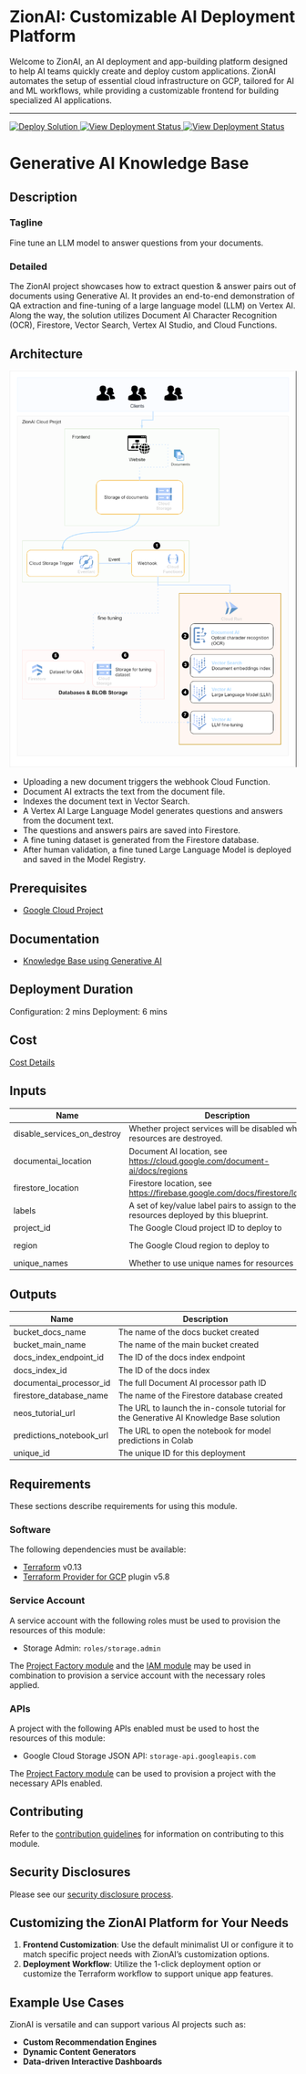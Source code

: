 
# ZionAI: Customizable AI Deployment Platform

Welcome to ZionAI, an AI deployment and app-building platform designed to help AI teams quickly create and deploy custom applications. 
ZionAI automates the setup of essential cloud infrastructure on GCP, tailored for AI and ML workflows, while providing a customizable frontend 
for building specialized AI applications.

---

<!-- ## Click Deploy -->
<a href="https://deploy-new-project-848342910896.us-central1.run.app?project_name=ZionAI-GCP-Knowledge-Base" target="_blank">
  <img src="https://img.shields.io/badge/Deploy-Solution-brightgreen" alt="Deploy Solution">
</a>

<a href="https://github.com/ZionClouds/ZionAI-GCP-Knowledge-Base/actions" target="_blank">
  <img src="https://img.shields.io/badge/View_Deployment-Status-blue" alt="View Deployment Status">
</a>

<a href="https://codeclimate.com/github/ZionClouds/ZionAI-GCP-Knowledge-Base" target="_blank">
  <img src="https://img.shields.io/badge/maintainability-C-9933FF" alt="View Deployment Status">
</a>


# Generative AI Knowledge Base

## Description
### Tagline
Fine tune an LLM model to answer questions from your documents.

### Detailed
The ZionAI project showcases how to extract question & answer pairs out of documents using Generative AI. It provides an end-to-end demonstration of QA extraction and fine-tuning of a large language model (LLM) on Vertex AI. Along the way, the solution utilizes Document AI Character Recognition (OCR), Firestore, Vector Search, Vertex AI Studio, and Cloud Functions.

## Architecture
![Knowledge Base using Generative AI](assets/architecture-genai-kb.svg)

- Uploading a new document triggers the webhook Cloud Function.
- Document AI extracts the text from the document file.
- Indexes the document text in Vector Search.
- A Vertex AI Large Language Model generates questions and answers from the document text.
- The questions and answers pairs are saved into Firestore.
- A fine tuning dataset is generated from the Firestore database.
- After human validation, a fine tuned Large Language Model is deployed and saved in the Model Registry.

## Prerequisites
- [Google Cloud Project](https://cloud.google.com/resource-manager/docs/creating-managing-projects)

## Documentation
- [Knowledge Base using Generative AI](assets/architecture.svg)

## Deployment Duration
Configuration: 2 mins
Deployment: 6 mins


## Cost
[Cost Details](https://cloud.google.com/products/calculator-legacy#id=dcdd11ca-ca20-428b-86be-1c9b3c651042)

<!-- BEGINNING OF PRE-COMMIT-TERRAFORM DOCS HOOK -->
## Inputs

| Name | Description | Type | Default | Required |
|------|-------------|------|---------|:--------:|
| disable\_services\_on\_destroy | Whether project services will be disabled when the resources are destroyed. | `bool` | `false` | no |
| documentai\_location | Document AI location, see https://cloud.google.com/document-ai/docs/regions | `string` | `"us"` | no |
| firestore\_location | Firestore location, see https://firebase.google.com/docs/firestore/locations | `string` | `"nam5"` | no |
| labels | A set of key/value label pairs to assign to the resources deployed by this blueprint. | `map(string)` | `{}` | no |
| project\_id | The Google Cloud project ID to deploy to | `string` | n/a | yes |
| region | The Google Cloud region to deploy to | `string` | `"us-central1"` | no |
| unique\_names | Whether to use unique names for resources | `bool` | `false` | no |

## Outputs

| Name | Description |
|------|-------------|
| bucket\_docs\_name | The name of the docs bucket created |
| bucket\_main\_name | The name of the main bucket created |
| docs\_index\_endpoint\_id | The ID of the docs index endpoint |
| docs\_index\_id | The ID of the docs index |
| documentai\_processor\_id | The full Document AI processor path ID |
| firestore\_database\_name | The name of the Firestore database created |
| neos\_tutorial\_url | The URL to launch the in-console tutorial for the Generative AI Knowledge Base solution |
| predictions\_notebook\_url | The URL to open the notebook for model predictions in Colab |
| unique\_id | The unique ID for this deployment |

<!-- END OF PRE-COMMIT-TERRAFORM DOCS HOOK -->

## Requirements

These sections describe requirements for using this module.

### Software

The following dependencies must be available:

- [Terraform][terraform] v0.13
- [Terraform Provider for GCP][terraform-provider-gcp] plugin v5.8

### Service Account

A service account with the following roles must be used to provision
the resources of this module:

- Storage Admin: `roles/storage.admin`

The [Project Factory module][project-factory-module] and the
[IAM module][iam-module] may be used in combination to provision a
service account with the necessary roles applied.

### APIs

A project with the following APIs enabled must be used to host the
resources of this module:

- Google Cloud Storage JSON API: `storage-api.googleapis.com`

The [Project Factory module][project-factory-module] can be used to
provision a project with the necessary APIs enabled.

## Contributing

Refer to the [contribution guidelines](./docs/CONTRIBUTING.md) for
information on contributing to this module.

[iam-module]: https://registry.terraform.io/modules/terraform-google-modules/iam/google
[project-factory-module]: https://registry.terraform.io/modules/terraform-google-modules/project-factory/google
[terraform-provider-gcp]: https://www.terraform.io/docs/providers/google/index.html
[terraform]: https://www.terraform.io/downloads.html

## Security Disclosures

Please see our [security disclosure process](./SECURITY.md).

## Customizing the ZionAI Platform for Your Needs

1. **Frontend Customization**: Use the default minimalist UI or configure it to match specific project needs with ZionAI’s customization options.
2. **Deployment Workflow**: Utilize the 1-click deployment option or customize the Terraform workflow to support unique app features.

## Example Use Cases
ZionAI is versatile and can support various AI projects such as:
- **Custom Recommendation Engines**
- **Dynamic Content Generators**
- **Data-driven Interactive Dashboards**
